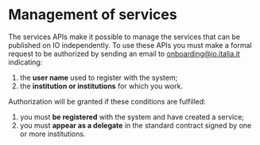# Management of services

The services APIs make it possible to manage the services that can be published on IO independently. To use these APIs you must make a formal request to be authorized by sending an email to [onboarding@io.italia.it](mailto:onboarding@io.italia.it) indicating:

1. the **user name** used to register with the system;
2. the **institution or institutions** for which you work.

Authorization will be granted if these conditions are fulfilled:

1. you must **be registered** with the system and have created a service;
2. you must **appear as a delegate** in the standard contract signed by one or more institutions.